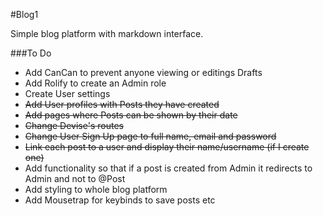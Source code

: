 #Blog1

Simple blog platform with markdown interface.

###To Do

- Add CanCan to prevent anyone viewing or editings Drafts
- Add Rolify to create an Admin role
- Create User settings
- ~~Add User profiles with Posts they have created~~
- ~~Add pages where Posts can be shown by their date~~
- ~~Change Devise's routes~~
- ~~Change User Sign Up page to full name, email and password~~
- ~~Link each post to a user and display their name/username (if I create one)~~
- Add functionality so that if a post is created from Admin it redirects to Admin and not to @Post
- Add styling to whole blog platform
- Add Mousetrap for keybinds to save posts etc